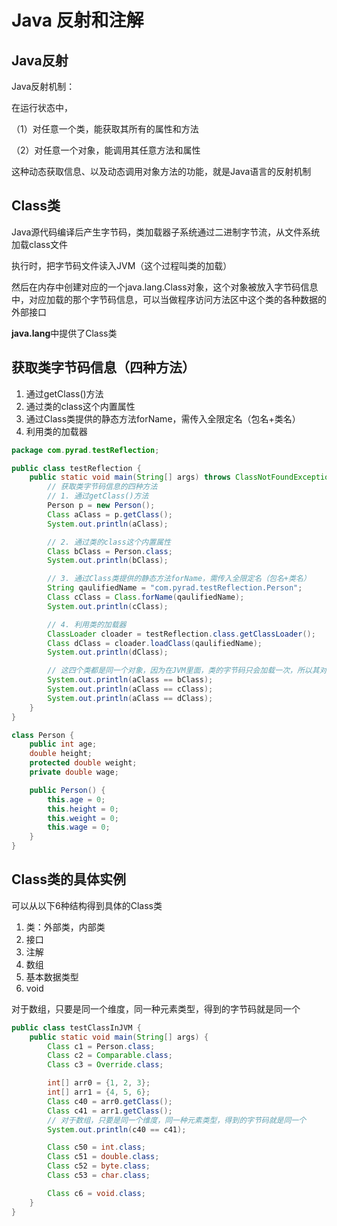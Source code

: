 # Java 反射和注解

## Java反射

Java反射机制：

在运行状态中，

（1）对任意一个类，能获取其所有的属性和方法

（2）对任意一个对象，能调用其任意方法和属性

这种动态获取信息、以及动态调用对象方法的功能，就是Java语言的反射机制

## Class类

Java源代码编译后产生字节码，类加载器子系统通过二进制字节流，从文件系统加载class文件

执行时，把字节码文件读入JVM（这个过程叫类的加载）

然后在内存中创建对应的一个java.lang.Class对象，这个对象被放入字节码信息中，对应加载的那个字节码信息，可以当做程序访问方法区中这个类的各种数据的外部接口

**java.lang**中提供了Class类

## 获取类字节码信息（四种方法）

1. 通过getClass()方法
2. 通过类的class这个内置属性
3. 通过Class类提供的静态方法forName，需传入全限定名（包名+类名）
4. 利用类的加载器

```java
package com.pyrad.testReflection;

public class testReflection {
    public static void main(String[] args) throws ClassNotFoundException {
        // 获取类字节码信息的四种方法
        // 1. 通过getClass()方法
        Person p = new Person();
        Class aClass = p.getClass();
        System.out.println(aClass);

        // 2. 通过类的class这个内置属性
        Class bClass = Person.class;
        System.out.println(bClass);

        // 3. 通过Class类提供的静态方法forName，需传入全限定名（包名+类名）
        String qaulifiedName = "com.pyrad.testReflection.Person";
        Class cClass = Class.forName(qaulifiedName);
        System.out.println(cClass);

        // 4. 利用类的加载器
        ClassLoader cloader = testReflection.class.getClassLoader();
        Class dClass = cloader.loadClass(qaulifiedName);
        System.out.println(dClass);

        // 这四个类都是同一个对象，因为在JVM里面，类的字节码只会加载一次，所以其对象也只有一个
        System.out.println(aClass == bClass);
        System.out.println(aClass == cClass);
        System.out.println(aClass == dClass);
    }
}

class Person {
    public int age;
    double height;
    protected double weight;
    private double wage;

    public Person() {
        this.age = 0;
        this.height = 0;
        this.weight = 0;
        this.wage = 0;
    }
}
```

## Class类的具体实例

可以从以下6种结构得到具体的Class类

1. 类：外部类，内部类
2. 接口
3. 注解
4. 数组
5. 基本数据类型
6. void

对于数组，只要是同一个维度，同一种元素类型，得到的字节码就是同一个

```java
public class testClassInJVM {
    public static void main(String[] args) {
        Class c1 = Person.class;
        Class c2 = Comparable.class;
        Class c3 = Override.class;

        int[] arr0 = {1, 2, 3};
        int[] arr1 = {4, 5, 6};
        Class c40 = arr0.getClass();
        Class c41 = arr1.getClass();
        // 对于数组，只要是同一个维度，同一种元素类型，得到的字节码就是同一个
        System.out.println(c40 == c41);

        Class c50 = int.class;
        Class c51 = double.class;
        Class c52 = byte.class;
        Class c53 = char.class;

        Class c6 = void.class;
    }
}
```

